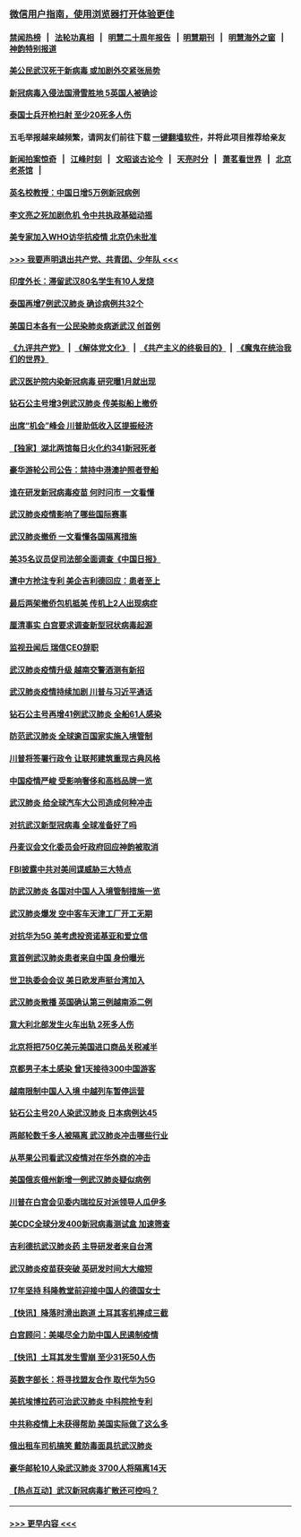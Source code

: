 ### [微信用户指南，使用浏览器打开体验更佳](https://github.com/gfw-breaker/banned-news1/blob/master/indexes/wechat-guide.md?t=0)
#### [禁闻热榜](热点新闻.md?t=0)  &nbsp;&nbsp;|&nbsp;&nbsp; [法轮功真相](https://github.com/gfw-breaker/truth/blob/master/README.md?t=0) &nbsp;&nbsp;|&nbsp;&nbsp; [明慧二十周年报告](https://github.com/gfw-breaker/mh-reports/blob/master/README.md?t=0) &nbsp;&nbsp;|&nbsp;&nbsp;[明慧期刊](https://github.com/gfw-breaker/mh-qikan) &nbsp;&nbsp;|&nbsp;&nbsp; [明慧海外之窗](https://github.com/gfw-breaker/mh-news/blob/master/README.md?t=0) &nbsp;&nbsp;|&nbsp;&nbsp; [神韵特别报道](https://github.com/gfw-breaker/mh-news/blob/master/shenyun.md?t=0)
#### [美公民武汉死于新病毒 或加剧外交紧张局势](../pages/nsc418/n11854331.md?t=02090855) 
#### [新冠病毒入侵法国滑雪胜地 5英国人被确诊](../pages/nsc418/n11854307.md?t=02090855) 
#### [泰国士兵开枪扫射 至少20死多人伤](../pages/nsc418/n11854276.md?t=02090855) 
#### 五毛举报越来越频繁，请网友们前往下载 [一键翻墙软件](https://github.com/gfw-breaker/ssr-accounts)，并将此项目推荐给亲友
#### [新闻拍案惊奇](https://github.com/gfw-breaker/banned-news1/blob/master/pages/link4.md) &nbsp;&nbsp;|&nbsp;&nbsp; [江峰时刻](https://github.com/gfw-breaker/banned-news1/blob/master/pages/link4.md) &nbsp;&nbsp;|&nbsp;&nbsp; [文昭谈古论今](https://github.com/gfw-breaker/banned-news1/blob/master/pages/link4.md) &nbsp;&nbsp;|&nbsp;&nbsp; [天亮时分](https://github.com/gfw-breaker/banned-news1/blob/master/pages/link4.md) &nbsp;&nbsp;|&nbsp;&nbsp; [萧茗看世界](https://github.com/gfw-breaker/banned-news1/blob/master/pages/link4.md) &nbsp;&nbsp;|&nbsp;&nbsp; [北京老茶馆](https://github.com/gfw-breaker/banned-news1/blob/master/pages/link4.md) &nbsp;&nbsp;|&nbsp;&nbsp; 
#### [英名校教授：中国日增5万例新冠病例](../pages/nsc418/n11854174.md?t=02090855) 
#### [李文亮之死加剧危机 令中共执政基础动摇](../pages/nsc418/n11854003.md?t=02090855) 
#### [美专家加入WHO访华抗疫情 北京仍未批准](../pages/nsc418/n11854043.md?t=02090855) 
#### [>>> 我要声明退出共产党、共青团、少年队 <<<](https://github.com/begood0513/goodnews/blob/master/quit/letter.md) 
#### [印度外长：滞留武汉80名学生有10人发烧](../pages/nsc418/n11853821.md?t=02090855) 
#### [泰国再增7例武汉肺炎 确诊病例共32个](../pages/nsc418/n11853808.md?t=02090855) 
#### [美国日本各有一公民染肺炎病逝武汉 创首例](../pages/nsc418/n11853509.md?t=02090855) 
#### [《九评共产党》](https://github.com/begood0513/9ping.md/blob/master/README.md) &nbsp;|&nbsp; [《解体党文化》](../../../../jtdwh.md/blob/master/README.md)  &nbsp;|&nbsp; [《共产主义的终极目的》](../../../../gczydzjmd.md/blob/master/README.md) &nbsp;|&nbsp; [《魔鬼在统治我们的世界》](../../../../mgztzwmdsj.md/blob/master/README.md) 
#### [武汉医护院内染新冠病毒 研究曝1月就出现](../pages/nsc418/n11852928.md?t=02090855) 
#### [钻石公主号增3例武汉肺炎 传美拟船上撤侨](../pages/nsc418/n11853240.md?t=02090855) 
#### [出席“机会”峰会 川普助低收入区提振经济](../pages/nsc418/n11853232.md?t=02090855) 
#### [【独家】湖北两馆每日火化约341新冠死者](../pages/nsc418/n11845444.md?t=02090855) 
#### [豪华游轮公司公告：禁持中港澳护照者登船](../pages/nsc418/n11852761.md?t=02090855) 
#### [谁在研发新冠病毒疫苗 何时问市 一文看懂](../pages/nsc418/n11852840.md?t=02090855) 
#### [武汉肺炎疫情影响了哪些国际赛事](../pages/nsc418/n11852441.md?t=02090855) 
#### [武汉肺炎撤侨 一文看懂各国隔离措施](../pages/nsc418/n11844216.md?t=02090855) 
#### [美35名议员促司法部全面调查《中国日报》](../pages/nsc418/n11852435.md?t=02090855) 
#### [遭中方抢注专利 美企吉利德回应：患者至上](../pages/nsc418/n11852037.md?t=02090855) 
#### [最后两架撤侨包机抵美 传机上2人出现病症](../pages/nsc418/n11852173.md?t=02090855) 
#### [厘清事实 白宫要求调查新型冠状病毒起源](../pages/nsc418/n11852106.md?t=02090855) 
#### [监视丑闻后 瑞信CEO辞职](../pages/nsc418/n11852127.md?t=02090855) 
#### [武汉肺炎疫情升级 越南交警酒测有新招](../pages/nsc418/n11851632.md?t=02090855) 
#### [武汉肺炎疫情持续加剧 川普与习近平通话](../pages/nsc418/n11851613.md?t=02090855) 
#### [钻石公主号再增41例武汉肺炎 全船61人感染](../pages/nsc418/n11850401.md?t=02090855) 
#### [防范武汉肺炎 全球逾百国家实施入境管制](../pages/nsc418/n11850557.md?t=02090855) 
#### [川普将签署行政令 让联邦建筑重现古典风格](../pages/nsc418/n11850654.md?t=02090855) 
#### [中国疫情严峻 受影响奢侈和高档品牌一览](../pages/nsc418/n11850319.md?t=02090855) 
#### [武汉肺炎 给全球汽车大公司造成何种冲击](../pages/nsc418/n11850056.md?t=02090855) 
#### [对抗武汉新型冠病毒 全球准备好了吗](../pages/nsc418/n11850142.md?t=02090855) 
#### [丹麦议会文化委员会吁政府回应神韵被取消](../pages/nsc418/n11849312.md?t=02090855) 
#### [FBI披露中共对美间谍威胁三大特点](../pages/nsc418/n11849700.md?t=02090855) 
#### [防武汉肺炎 各国对中国人入境管制措施一览](../pages/nsc418/n11838726.md?t=02090855) 
#### [武汉肺炎爆发 空中客车天津工厂开工无期](../pages/nsc418/n11849634.md?t=02090855) 
#### [对抗华为5G 美考虑投资诺基亚和爱立信](../pages/nsc418/n11849510.md?t=02090855) 
#### [意首例武汉肺炎患者来自中国 身份曝光](../pages/nsc418/n11849454.md?t=02090855) 
#### [世卫执委会会议 美日欧发声挺台湾加入](../pages/nsc418/n11849433.md?t=02090855) 
#### [武汉肺炎散播 英国确认第三例越南添二例](../pages/nsc418/n11849439.md?t=02090855) 
#### [意大利北部发生火车出轨 2死多人伤](../pages/nsc418/n11848999.md?t=02090855) 
#### [北京将把750亿美元美国进口商品关税减半](../pages/nsc418/n11848896.md?t=02090855) 
#### [京都男子本土感染 曾1天接待300中国游客](../pages/nsc418/n11848641.md?t=02090855) 
#### [越南限制中国人入境 中越列车暂停运营](../pages/nsc418/n11847844.md?t=02090855) 
#### [钻石公主号20人染武汉肺炎 日本病例达45](../pages/nsc418/n11847823.md?t=02090855) 
#### [两邮轮数千多人被隔离 武汉肺炎冲击哪些行业](../pages/nsc418/n11847456.md?t=02090855) 
#### [从苹果公司看武汉疫情对在华外商的冲击](../pages/nsc418/n11847586.md?t=02090855) 
#### [美国俄亥俄州新增一例武汉肺炎疑似病例](../pages/nsc418/n11847714.md?t=02090855) 
#### [川普在白宫会见委内瑞拉反对派领导人瓜伊多](../pages/nsc418/n11847391.md?t=02090855) 
#### [美CDC全球分发400新冠病毒测试盒 加速筛查](../pages/nsc418/n11847260.md?t=02090855) 
#### [吉利德抗武汉肺炎药 主导研发者来自台湾](../pages/nsc418/n11847064.md?t=02090855) 
#### [武汉肺炎疫苗获突破 英研发时间大大缩短](../pages/nsc418/n11846915.md?t=02090855) 
#### [17年坚持 科隆教堂前迎接中国人的德国女士](../pages/nsc418/n11846781.md?t=02090855) 
#### [【快讯】降落时滑出跑道 土耳其客机摔成三截](../pages/nsc418/n11847021.md?t=02090855) 
#### [白宫顾问：美竭尽全力助中国人民遏制疫情](../pages/nsc418/n11846756.md?t=02090855) 
#### [【快讯】土耳其发生雪崩 至少31死50人伤](../pages/nsc418/n11846680.md?t=02090855) 
#### [英数字部长：将寻找盟友合作 取代华为5G](../pages/nsc418/n11846485.md?t=02090855) 
#### [美抗埃博拉药可治武汉肺炎 中科院抢专利](../pages/nsc418/n11846409.md?t=02090855) 
#### [中共称疫情上未获得帮助 美国实际做了这么多](../pages/nsc418/n11846008.md?t=02090855) 
#### [俄出租车司机搞笑 戴防毒面具抗武汉肺炎](../pages/nsc418/n11845703.md?t=02090855) 
#### [豪华邮轮10人染武汉肺炎 3700人将隔离14天](../pages/nsc418/n11845543.md?t=02090855) 
#### [【热点互动】武汉新冠病毒扩散还可控吗？](../pages/nsc418/n11844750.md?t=02090855) 

----
#### [ >>> 更早内容 <<< ](../indexes/nsc418-earlier.md)
